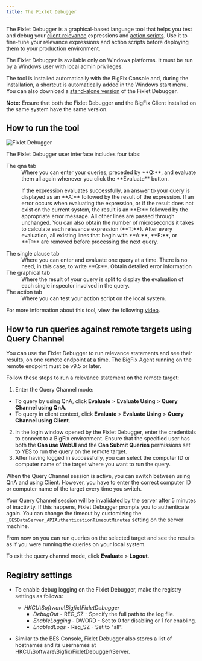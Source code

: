 ```yaml
---
title: The Fixlet Debugger
---
```


The Fixlet Debugger is a graphical-based language tool that helps you test and debug your [client relevance](https://developer.bigfix.com/relevance/guide/client/) expressions and [action scripts](https://developer.bigfix.com/action-script/guide/). Use it to fine-tune your relevance expressions and action scripts before deploying them to your production environment.

The Fixlet Debugger is available only on Windows platforms. It must be run by a Windows user with local admin privileges.

The tool is installed automatically with the BigFix Console and, during the installation, a shortcut is automatically added in the Windows start menu.
You can also download a [stand-alone version](http://support.bigfix.com/bes/release/ ) of the Fixlet Debugger. 

**Note:** Ensure that both the Fixlet Debugger and the BigFix Client installed on the same system have the same version.

## How to run the tool

![Fixlet Debugger](/static/img/fixlet_debugger.png)

The Fixlet Debugger user interface includes four tabs:
<dl>

   <dt>The qna tab</dt>
   <dd>Where you can enter your queries, preceded by **Q:**, and evaluate them all again whenever you click the **Evaluate** button.
   <p>If the expression evaluates successfully, an answer to your query is displayed as an **A:** followed by the result of the expression. If an error occurs when evaluating the expression, or if the result does not exist on the current system, the result is an **E:** 
followed by the appropriate error message. All other lines are passed through unchanged. You can also obtain the number of microseconds it takes to calculate each relevance expression (**T:**). 
After every evaluation, all existing lines that begin with **A:**, **E:**, or **T:** are removed before processing the next query.</p></dd>
   <dt>The single clause tab</dt>
   <dd>Where you can enter and evaluate one query at a time. There is no need, in this case, to write **Q:**. Obtain detailed error information</dd>
   <dt>The graphical tab</dt>
   <dd>Where the result of your query is split to display the evaluation of each single inspector involved in the query.</dd>
   <dt>The action tab</dt>
   <dd>Where you can test your action script on the local system.</dd>
   </dl>

For more information about this tool, view the following [video](https://www.youtube.com/watch?v=sujEc4HqXew).

## How to run queries against remote targets using Query Channel

You can use the Fixlet Debugger to run relevance statements and see their results, on one remote endpoint at a time. The BigFix Agent running on the remote endpoint must be v9.5 or later.

Follow these steps to run a relevance statement on the remote target:
1. Enter the Query Channel mode: 
* To query by using QnA, click **Evaluate** > **Evaluate Using** > **Query Channel using QnA**.
* To query in client context, click **Evaluate** > **Evaluate Using** > **Query Channel using Client**.
2. In the login window opened by the Fixlet Debugger, enter the credentials to connect to a BigFix environment. Ensure that the specified user has both the **Can use WebUI** and the **Can Submit Queries** permissions set to YES to run the query on the remote target.
3. After having logged in successfully, you can select the computer ID or computer name of the target where you want to run the query.

When the Query Channel session is active, you can switch between using QnA and using Client. However, you have to enter the correct computer ID or computer name of the target every time you switch.

Your Query Channel session will be invalidated by the server after 5 minutes of inactivity. If this happens, Fixlet Debugger prompts you to authenticate again. You can change the timeout by customizing the <code>_BESDataServer_APIAuthenticationTimeoutMinutes</code> setting on the server machine.

From now on you can run queries on the selected target and see the results as if you were running the queries on your local system.

To exit the query channel mode, click **Evaluate** > **Logout**.

## Registry settings

+ To enable debug logging on the Fixlet Debugger, make the registry settings as follows: 
  * _HKCU\Software\Bigfix\FixletDebugger_
    * _DebugOut_ - REG_SZ - Specify the full path to the log file.
    * _EnableLogging_ - DWORD - Set to 0 for disabling or 1 for enabling.
    * _EnabledLogs_ - Reg_SZ -  Set to "all".

+ Similar to the BES Console, Fixlet Debugger also stores a list of hostnames and its usernames at HKCU\Software\Bigfix\FixletDebugger\Server.
